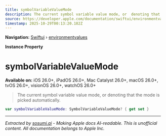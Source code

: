 ```yaml
---
title: symbolVariableValueMode
description: The current symbol variable value mode, or  denoting that the mode is picked automatically.
source: https://developer.apple.com/documentation/swiftui/environmentvalues/symbolvariablevaluemode
timestamp: 2025-10-29T00:13:20.182Z
---
```


**Navigation:** [Swiftui](/documentation/swiftui) › [environmentvalues](/documentation/swiftui/environmentvalues)

**Instance Property**

# symbolVariableValueMode

**Available on:** iOS 26.0+, iPadOS 26.0+, Mac Catalyst 26.0+, macOS 26.0+, tvOS 26.0+, visionOS 26.0+, watchOS 26.0+

> The current symbol variable value mode, or  denoting that the mode is picked automatically.

```swift
var symbolVariableValueMode: SymbolVariableValueMode? { get set }
```

---

*Extracted by [sosumi.ai](https://sosumi.ai) - Making Apple docs AI-readable.*
*This is unofficial content. All documentation belongs to Apple Inc.*
